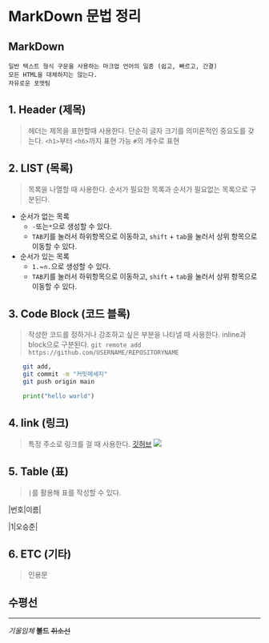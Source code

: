 # MarkDown 문법 정리

## MarkDown
    일반 텍스트 형식 구문을 사용하는 마크업 언어의 일종 (쉽고, 빠르고, 간결)
    모든 HTML을 대체하지는 않는다.
    자유로운 포맷팅

## 1. Header (제목)
>헤더는 제목을 표현할때 사용한다.
>단순히 글자 크기를 의미론적인 중요도를 갖는다.
>`<h1>`부터 `<h6>`까지 표현 가능
>`#`의 개수로 표현

## 2. LIST (목록)
>목록을 나열할 때 사용한다.
>순서가 필요한 목록과 순서가 필요없는 목록으로 구분된다.
* 순서가 없는 목록
  * `-`또는`*`으로 생성할 수 있다.
  * `TAB`키를 눌러서 하위항목으로 이동하고, `shift` + `tab`을 눌러서 상위 항목으로 이동할 수 있다.
* 순서가 있는 목록
  * `1.`~`n.`으로 생성할 수 있다.
  *  `TAB`키를 눌러서 하위항목으로 이동하고, `shift` + `tab`을 눌러서 상위 항목으로 이동할 수 있다.

## 3. Code Block (코드 블록)
>작성한 코드를 정하거나 강조하고 싶은 부분을 나타낼 때 사용한다.
>inline과 block으로 구분된다.
`git remote add https://github.com/USERNAME/REPOSITORYNAME`
```bash
    git add,
    git commit -m "커밋메세지"
    git push origin main
```
``` python
    print("hello world")
```

## 4. link (링크)
>특정 주소로 링크를 걸 때 사용한다.
[깃허브](https://github.com)
![](https://placeholder.com/200x200)

## 5. Table (표)
>`|`를 활용해 표를 작성할 수 있다.

|번호|이름|

|1|오승준|

## 6. ETC (기타)
>인용문

수평선
---
***

*기울임체*
**볼드**
~~취소선~~